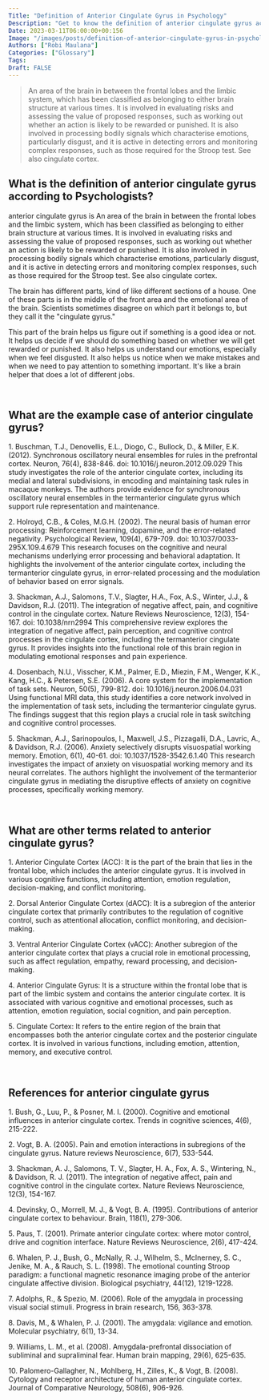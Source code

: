 ```yaml
---
Title: "Definition of Anterior Cingulate Gyrus in Psychology"
Description: "Get to know the definition of anterior cingulate gyrus according to psychologists."
Date: 2023-03-11T06:00:00+00:156
Image: "/images/posts/definition-of-anterior-cingulate-gyrus-in-psychology.jpg"
Authors: ["Robi Maulana"]
Categories: ["Glossary"]
Tags: 
Draft: FALSE
---
```





> An area of the brain in between the frontal lobes and the limbic system, which has been classified as belonging to either brain structure at various times. It is involved in evaluating risks and assessing the value of proposed responses, such as working out whether an action is likely to be rewarded or punished. It is also involved in processing bodily signals which characterise emotions, particularly disgust, and it is active in detecting errors and monitoring complex responses, such as those required for the Stroop test. See also cingulate cortex.

## What is the definition of anterior cingulate gyrus according to Psychologists?

anterior cingulate gyrus is An area of the brain in between the frontal lobes and the limbic system, which has been classified as belonging to either brain structure at various times. It is involved in evaluating risks and assessing the value of proposed responses, such as working out whether an action is likely to be rewarded or punished. It is also involved in processing bodily signals which characterise emotions, particularly disgust, and it is active in detecting errors and monitoring complex responses, such as those required for the Stroop test. See also cingulate cortex.

The brain has different parts, kind of like different sections of a house. One of these parts is in the middle of the front area and the emotional area of the brain. Scientists sometimes disagree on which part it belongs to, but they call it the "cingulate gyrus."

This part of the brain helps us figure out if something is a good idea or not. It helps us decide if we should do something based on whether we will get rewarded or punished. It also helps us understand our emotions, especially when we feel disgusted. It also helps us notice when we make mistakes and when we need to pay attention to something important. It's like a brain helper that does a lot of different jobs.

 

## What are the example case of anterior cingulate gyrus?

1\. Buschman, T.J., Denovellis, E.L., Diogo, C., Bullock, D., & Miller, E.K. (2012). Synchronous oscillatory neural ensembles for rules in the prefrontal cortex. Neuron, 76(4), 838-846. doi: 10.1016/j.neuron.2012.09.029 This study investigates the role of the anterior cingulate cortex, including its medial and lateral subdivisions, in encoding and maintaining task rules in macaque monkeys. The authors provide evidence for synchronous oscillatory neural ensembles in the termanterior cingulate gyrus which support rule representation and maintenance.

2\. Holroyd, C.B., & Coles, M.G.H. (2002). The neural basis of human error processing: Reinforcement learning, dopamine, and the error-related negativity. Psychological Review, 109(4), 679-709. doi: 10.1037/0033-295X.109.4.679 This research focuses on the cognitive and neural mechanisms underlying error processing and behavioral adaptation. It highlights the involvement of the anterior cingulate cortex, including the termanterior cingulate gyrus, in error-related processing and the modulation of behavior based on error signals.

3\. Shackman, A.J., Salomons, T.V., Slagter, H.A., Fox, A.S., Winter, J.J., & Davidson, R.J. (2011). The integration of negative affect, pain, and cognitive control in the cingulate cortex. Nature Reviews Neuroscience, 12(3), 154-167. doi: 10.1038/nrn2994 This comprehensive review explores the integration of negative affect, pain perception, and cognitive control processes in the cingulate cortex, including the termanterior cingulate gyrus. It provides insights into the functional role of this brain region in modulating emotional responses and pain experience.

4\. Dosenbach, N.U., Visscher, K.M., Palmer, E.D., Miezin, F.M., Wenger, K.K., Kang, H.C., & Petersen, S.E. (2006). A core system for the implementation of task sets. Neuron, 50(5), 799-812. doi: 10.1016/j.neuron.2006.04.031 Using functional MRI data, this study identifies a core network involved in the implementation of task sets, including the termanterior cingulate gyrus. The findings suggest that this region plays a crucial role in task switching and cognitive control processes.

5\. Shackman, A.J., Sarinopoulos, I., Maxwell, J.S., Pizzagalli, D.A., Lavric, A., & Davidson, R.J. (2006). Anxiety selectively disrupts visuospatial working memory. Emotion, 6(1), 40-61. doi: 10.1037/1528-3542.6.1.40 This research investigates the impact of anxiety on visuospatial working memory and its neural correlates. The authors highlight the involvement of the termanterior cingulate gyrus in mediating the disruptive effects of anxiety on cognitive processes, specifically working memory.

 

## What are other terms related to anterior cingulate gyrus?

1\. Anterior Cingulate Cortex (ACC): It is the part of the brain that lies in the frontal lobe, which includes the anterior cingulate gyrus. It is involved in various cognitive functions, including attention, emotion regulation, decision-making, and conflict monitoring.

2\. Dorsal Anterior Cingulate Cortex (dACC): It is a subregion of the anterior cingulate cortex that primarily contributes to the regulation of cognitive control, such as attentional allocation, conflict monitoring, and decision-making.

3\. Ventral Anterior Cingulate Cortex (vACC): Another subregion of the anterior cingulate cortex that plays a crucial role in emotional processing, such as affect regulation, empathy, reward processing, and decision-making.

4\. Anterior Cingulate Gyrus: It is a structure within the frontal lobe that is part of the limbic system and contains the anterior cingulate cortex. It is associated with various cognitive and emotional processes, such as attention, emotion regulation, social cognition, and pain perception.

5\. Cingulate Cortex: It refers to the entire region of the brain that encompasses both the anterior cingulate cortex and the posterior cingulate cortex. It is involved in various functions, including emotion, attention, memory, and executive control.

 

## References for anterior cingulate gyrus

1\. Bush, G., Luu, P., & Posner, M. I. (2000). Cognitive and emotional influences in anterior cingulate cortex. Trends in cognitive sciences, 4(6), 215-222.

2\. Vogt, B. A. (2005). Pain and emotion interactions in subregions of the cingulate gyrus. Nature reviews Neuroscience, 6(7), 533-544.

3\. Shackman, A. J., Salomons, T. V., Slagter, H. A., Fox, A. S., Wintering, N., & Davidson, R. J. (2011). The integration of negative affect, pain and cognitive control in the cingulate cortex. Nature Reviews Neuroscience, 12(3), 154-167.

4\. Devinsky, O., Morrell, M. J., & Vogt, B. A. (1995). Contributions of anterior cingulate cortex to behaviour. Brain, 118(1), 279-306.

5\. Paus, T. (2001). Primate anterior cingulate cortex: where motor control, drive and cognition interface. Nature Reviews Neuroscience, 2(6), 417-424.

6\. Whalen, P. J., Bush, G., McNally, R. J., Wilhelm, S., McInerney, S. C., Jenike, M. A., & Rauch, S. L. (1998). The emotional counting Stroop paradigm: a functional magnetic resonance imaging probe of the anterior cingulate affective division. Biological psychiatry, 44(12), 1219-1228.

7\. Adolphs, R., & Spezio, M. (2006). Role of the amygdala in processing visual social stimuli. Progress in brain research, 156, 363-378.

8\. Davis, M., & Whalen, P. J. (2001). The amygdala: vigilance and emotion. Molecular psychiatry, 6(1), 13-34.

9\. Williams, L. M., et al. (2008). Amygdala-prefrontal dissociation of subliminal and supraliminal fear. Human brain mapping, 29(6), 625-635.

10\. Palomero-Gallagher, N., Mohlberg, H., Zilles, K., & Vogt, B. (2008). Cytology and receptor architecture of human anterior cingulate cortex. Journal of Comparative Neurology, 508(6), 906-926.
